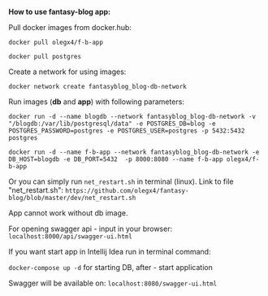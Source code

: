 **How to use fantasy-blog app:**

Pull docker images from docker.hub:

`docker pull olegx4/f-b-app`

`docker pull postgres`

Create a network for using images:

`docker network create fantasyblog_blog-db-network`

Run images (**db** and **app**) with following parameters:

`docker run -d --name blogdb --network fantasyblog_blog-db-network -v "/blogdb:/var/lib/postgresql/data" -e POSTGRES_DB=blog -e POSTGRES_PASSWORD=postgres -e POSTGRES_USER=postgres -p 5432:5432 postgres`

`docker run -d --name f-b-app --network fantasyblog_blog-db-network -e DB_HOST=blogdb -e DB_PORT=5432  -p 8000:8080 --name f-b-app olegx4/f-b-app`

Or you can simply run `net_restart.sh` in terminal (linux).
Link to file "net_restart.sh":
`https://github.com/olegx4/fantasy-blog/blob/master/dev/net_restart.sh`

App cannot work without db image.

For opening swagger api - input in your browser:
`localhost:8000/api/swagger-ui.html`

If you want start app in Intellij Idea run in terminal command:

`docker-compose up -d` for starting DB, after - start application

Swagger will be available on:
`localhost:8080/swagger-ui.html`